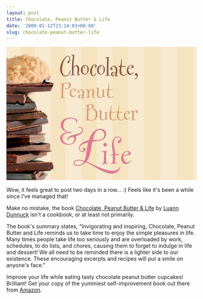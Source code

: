 ```yaml
---
layout: post
title: Chocolate, Peanut Butter & Life
date: '2009-01-12T23:14:03+00:00'
slug: chocolate-peanut-butter-life
---
```

<a href="http://www.amazon.com/Chocolate-Peanut-Butter-Luann-Dunnuck/dp/1599793539/ref=si3_rdr_bb_product"><img src='images/uploads/2009/01/cpb_life.jpg' alt='Chocolate, Peanut Butter, & Life' /></a>

Wow, it feels great to post two days in a row... :) Feels like it's been a while since I've managed that!

Make no mistake, the book <a href="http://www.amazon.com/Chocolate-Peanut-Butter-Luann-Dunnuck/dp/1599793539/ref=si3_rdr_bb_product">Chocolate, Peanut Butter & Life</a> by <a href="http://luanndunnuck.com/">Luann Dunnuck</a> isn't a cookbook, or at least not primarily. 

The book's summary states, "Invigorating and inspiring, Chocolate, Peanut Butter and Life reminds us to take time to enjoy the simple pleasures in life. Many times people take life too seriously and are overloaded by work, schedules, to do lists, and chores, causing them to forget to indulge in life and dessert! We all need to be reminded there is a lighter side to our existence. These encouraging excerpts and recipes will put a smile on anyone's face."

Improve your life while eating tasty chocolate peanut butter cupcakes! Brilliant! Get your copy of the yummiest self-improvement book out there from <a href="http://www.amazon.com/Chocolate-Peanut-Butter-Luann-Dunnuck/dp/1599793539/ref=si3_rdr_bb_product">Amazon</a>.
